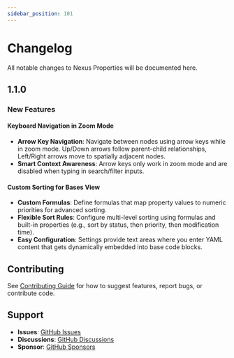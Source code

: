 ```yaml
---
sidebar_position: 101
---
```


# Changelog

All notable changes to Nexus Properties will be documented here.

## 1.1.0

### New Features

#### Keyboard Navigation in Zoom Mode
- **Arrow Key Navigation**: Navigate between nodes using arrow keys while in zoom mode. Up/Down arrows follow parent-child relationships, Left/Right arrows move to spatially adjacent nodes.
- **Smart Context Awareness**: Arrow keys only work in zoom mode and are disabled when typing in search/filter inputs.

#### Custom Sorting for Bases View
- **Custom Formulas**: Define formulas that map property values to numeric priorities for advanced sorting.
- **Flexible Sort Rules**: Configure multi-level sorting using formulas and built-in properties (e.g., sort by status, then priority, then modification time).
- **Easy Configuration**: Settings provide text areas where you enter YAML content that gets dynamically embedded into base code blocks.

## Contributing

See [Contributing Guide](contributing) for how to suggest features, report bugs, or contribute code.

## Support

- **Issues**: [GitHub Issues](https://github.com/Real1tyy/Nexus-Properties/issues)
- **Discussions**: [GitHub Discussions](https://github.com/Real1tyy/Nexus-Properties/discussions)
- **Sponsor**: [GitHub Sponsors](https://github.com/sponsors/Real1tyy)

